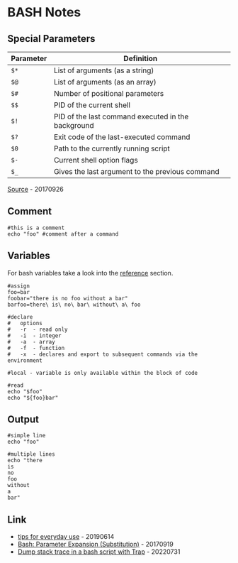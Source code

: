 # BASH Notes

## Special Parameters

| Parameter | Definition |
| --- | --- |
| `$*` | List of arguments (as a string) |
| `$@` | List of arguments (as an array) |
| `$#` | Number of positional parameters |
| `$$` | PID of the current shell |
| `$!` | PID of the last command executed in the background |
| `$?` | Exit code of the last-executed command |
| `$0` | Path to the currently running script |
| `$-` | Current shell option flags |
| `$_` | Gives the last argument to the previous command |

[Source](https://blog.victormendonca.com/2017/09/26/bash-special-parameters/) - 20170926

## Comment

```
#this is a comment
echo "foo" #comment after a command
```

## Variables

For bash variables take a look into the [reference](https://www.gnu.org/software/bash/manual/html_node/Bash-Variables.html) section.

```
#assign
foo=bar
foobar="there is no foo without a bar"
barfoo=there\ is\ no\ bar\ without\ a\ foo
```

```
#declare
#   options
#   -r  - read only
#   -i  - integer
#   -a  - array
#   -f  - function
#   -x  - declares and export to subsequent commands via the environment
```

```
#local - variable is only available within the block of code
```

```
#read
echo "$foo"
echo "${foo}bar"
```

## Output

```
#simple line
echo "foo"

#multiple lines
echo "there
is
no
foo
without
a
bar"
```

## Link

* [tips for everyday use](https://opensource.com/article/18/5/bash-tricks) - 20190614
* [Bash: Parameter Expansion (Substitution)](https://blog.victormendonca.com/2017/09/19/bash-parameter-expansion/) - 20170919
* [Dump stack trace in a bash script with Trap](https://opensource.com/article/22/7/print-stack-trace-bash-scripts) - 20220731

